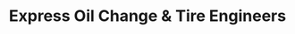 ---
title: "Express Oil Change & Tire Engineers"
url: /valrico/express-oil-change-und-tire-engineers/
shop: Reifen
---